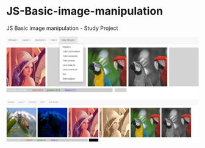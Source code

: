 # JS-Basic-image-manipulation
JS Basic image manipulation - Study Project

![image](Zad2.png)
![image](Zad2_2.png)
